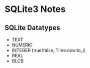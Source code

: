 # SQLite3 Notes

## SQLite Datatypes

* TEXT
* NUMERIC
* INTEGER (true/false, Time.now.to_i)
* REAL
* BLOB
